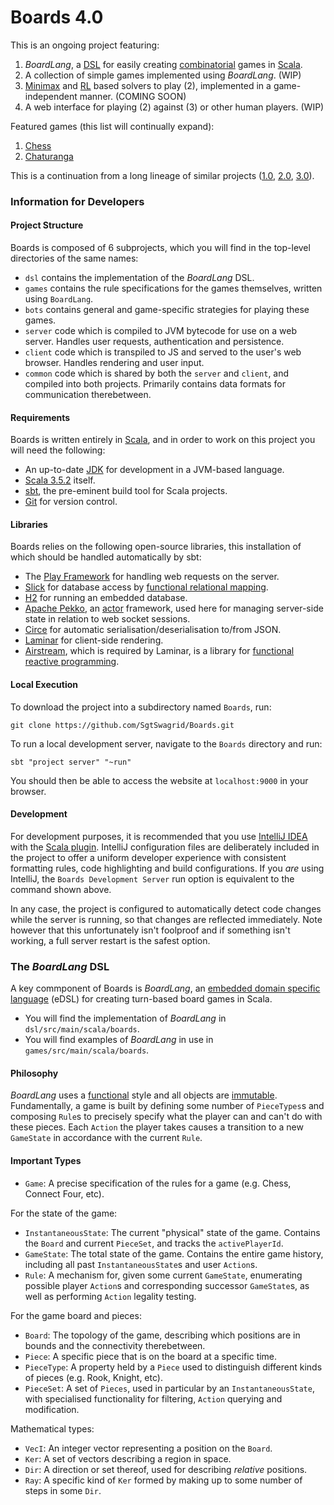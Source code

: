 # Boards 4.0

This is an ongoing project featuring:
1. _BoardLang_, a [DSL](https://en.wikipedia.org/wiki/Domain-specific_language) for easily creating [combinatorial](https://brilliant.org/wiki/combinatorial-games-definition/) games in [Scala](https://www.scala-lang.org/).
2. A collection of simple games implemented using _BoardLang_. (WIP)
3. [Minimax](https://en.wikipedia.org/wiki/Minimax) and [RL](https://en.wikipedia.org/wiki/Reinforcement_learning) based solvers to play (2), implemented in a game-independent manner. (COMING SOON)
4. A web interface for playing (2) against (3) or other human players. (WIP)

Featured games (this list will continually expand):
1. [Chess](https://en.wikipedia.org/wiki/Chess)
2. [Chaturanga](https://en.wikipedia.org/wiki/Chaturanga)

This is a continuation from a long lineage of similar projects ([1.0](https://github.com/SgtSwagrid/boards-1.0), [2.0](https://github.com/SgtSwagrid/boards-2.0), [3.0](https://github.com/SgtSwagrid/boards-3.0)).

### Information for Developers

#### Project Structure

Boards is composed of 6 subprojects, which you will find in the top-level directories of the same names:
* `dsl` contains the implementation of the _BoardLang_ DSL.
* `games` contains the rule specifications for the games themselves, written using `BoardLang`.
* `bots` contains general and game-specific strategies for playing these games.
* `server` code which is compiled to JVM bytecode for use on a web server. Handles user requests, authentication and persistence.
* `client` code which is transpiled to JS and served to the user's web browser. Handles rendering and user input.
* `common` code which is shared by both the `server` and `client`, and compiled into both projects. Primarily contains data formats for communication therebetween.

#### Requirements

Boards is written entirely in [Scala](https://www.scala-lang.org/), and in order to work on this project you will need the following:
* An up-to-date [JDK](https://www.oracle.com/java/technologies/downloads/) for development in a JVM-based language.
* [Scala 3.5.2](https://www.scala-lang.org/) itself.
* [sbt](https://www.scala-sbt.org/), the pre-eminent build tool for Scala projects.
* [Git](https://git-scm.com/) for version control.

#### Libraries

Boards relies on the following open-source libraries, this installation of which should be handled automatically by sbt:

* The [Play Framework](https://www.playframework.com/) for handling web requests on the server.
* [Slick](https://scala-slick.org/) for database access by [functional relational mapping](https://scala-slick.org/talks/2014-06-09_33rd_Degree/Functional%20Relational%20Mapping%20with%20Slick.pdf).
* [H2](https://www.h2database.com/html/main.html) for running an embedded database.
* [Apache Pekko](https://pekko.apache.org/), an [actor](https://www.oreilly.com/library/view/applied-akka-patterns/9781491934876/ch01.html) framework, used here for managing server-side state in relation to web socket sessions.
* [Circe](https://github.com/circe/circe) for automatic serialisation/deserialisation to/from JSON.
* [Laminar](https://laminar.dev/) for client-side rendering.
* [Airstream](https://github.com/raquo/Airstream), which is required by Laminar, is a library for [functional reactive programming](https://en.wikipedia.org/wiki/Functional_reactive_programming).

#### Local Execution

To download the project into a subdirectory named `Boards`, run:
```
git clone https://github.com/SgtSwagrid/Boards.git
```

To run a local development server, navigate to the `Boards` directory and run:
```
sbt "project server" "~run"
```
You should then be able to access the website at `localhost:9000` in your browser.

#### Development

For development purposes, it is recommended that you use [IntelliJ IDEA](https://www.jetbrains.com/idea/) with the [Scala plugin](https://plugins.jetbrains.com/plugin/1347-scala). IntelliJ configuration files are deliberately included in the project to offer a uniform developer experience with consistent formatting rules, code highlighting and build configurations. If you _are_ using IntelliJ, the `Boards Development Server` run option is equivalent to the command shown above.

In any case, the project is configured to automatically detect code changes while the server is running, so that changes are reflected immediately. Note however that this unfortunately isn't foolproof and if something isn't working, a full server restart is the safest option.

### The _BoardLang_ DSL

A key commponent of Boards is _BoardLang_, an [embedded domain specific language](https://en.wikipedia.org/wiki/Domain-specific_language) (eDSL) for creating turn-based board games in Scala.
* You will find the implementation of _BoardLang_ in `dsl/src/main/scala/boards`.
* You will find examples of _BoardLang_ in use in `games/src/main/scala/boards`.

#### Philosophy

_BoardLang_ uses a [functional](https://en.wikipedia.org/wiki/Functional_programming) style and all objects are [immutable](https://en.wikipedia.org/wiki/Immutable_object). Fundamentally, a game is built by defining some number of `PieceTypes`s and composing `Rule`s to precisely specify what the player can and can't do with these pieces. Each `Action` the player takes causes a transition to a new `GameState` in accordance with the current `Rule`.

#### Important Types

* `Game`: A precise specification of the rules for a game (e.g. Chess, Connect Four, etc).

For the state of the game:
* `InstantaneousState`: The current "physical" state of the game. Contains the `Board` and current `PieceSet`, and tracks the `activePlayerId`.
* `GameState`: The total state of the game. Contains the entire game history, including all past `InstantaneousState`s and user `Action`s.
* `Rule`: A mechanism for, given some current `GameState`, enumerating possible player `Action`s and corresponding successor `GameState`s, as well as performing `Action` legality testing.

For the game board and pieces:
* `Board`: The topology of the game, describing which positions are in bounds and the connectivity therebetween.
* `Piece`: A specific piece that is on the board at a specific time.
* `PieceType`: A property held by a `Piece` used to distinguish different kinds of pieces (e.g. Rook, Knight, etc).
* `PieceSet`: A set of `Pieces`, used in particular by an `InstantaneousState`, with specialised functionality for filtering, `Action` querying and modification.

Mathematical types:
* `VecI`: An integer vector representing a position on the `Board`.
* `Ker`: A set of vectors describing a region in space.
* `Dir`: A direction or set thereof, used for describing _relative_ positions.
* `Ray`: A specific kind of `Ker` formed by making up to some number of steps in some `Dir`.
